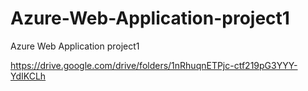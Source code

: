 # Azure-Web-Application-project1
Azure Web Application project1

https://drive.google.com/drive/folders/1nRhuqnETPjc-ctf219pG3YYY-YdIKCLh

